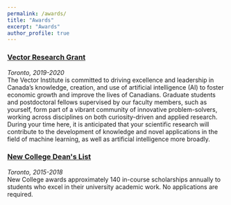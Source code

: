 ```yaml
---
permalink: /awards/
title: "Awards"
excerpt: "Awards"
author_profile: true
---
```


### [Vector Research Grant](https://vectorinstitute.ai/)
*Toronto, 2019-2020* <br/>
The Vector Institute is committed to driving excellence and leadership in Canada’s knowledge, creation, and use of artificial intelligence (AI) to foster economic growth and improve the lives of Canadians. Graduate students and postdoctoral fellows supervised by our faculty members, such as yourself, form part of a vibrant community of innovative problem-solvers, working across disciplines on both curiosity-driven and applied research. During your time here, it is anticipated that your scientific research will contribute to the development of knowledge and novel applications in the field of machine learning, as well as artificial intelligence more broadly. 

### [New College Dean's List](http://www.newcollege.utoronto.ca/)
*Toronto, 2015-2018* <br/>
New College awards approximately 140 in-course scholarships annually to students who excel in their university academic work. No applications are required.














